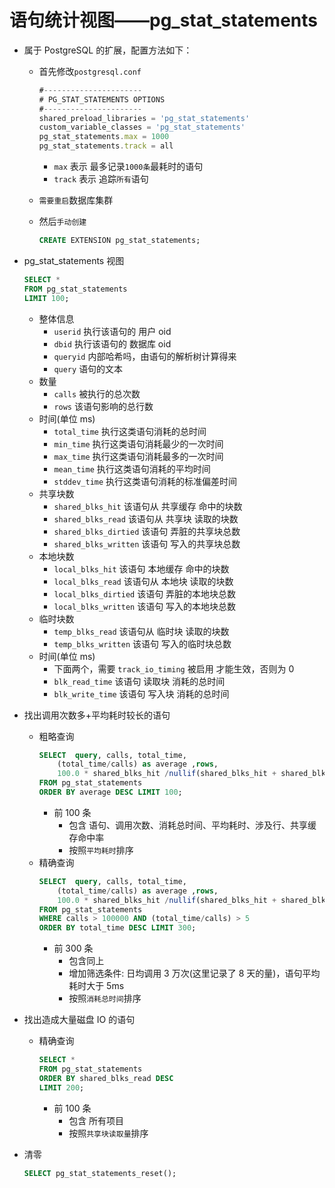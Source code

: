 # 语句统计视图——pg_stat_statements

- 属于 PostgreSQL 的扩展，配置方法如下：

    - 首先修改`postgresql.conf`
        ```js
        #----------------------
        # PG_STAT_STATEMENTS OPTIONS
        #----------------------
        shared_preload_libraries = 'pg_stat_statements'
        custom_variable_classes = 'pg_stat_statements'
        pg_stat_statements.max = 1000
        pg_stat_statements.track = all
        ```
        - `max` 表示 最多记录`1000条`最耗时的语句
        - `track` 表示 追踪`所有`语句

    - `需要重启`数据库集群

    - 然后`手动创建`
        ```sql
        CREATE EXTENSION pg_stat_statements;
        ```

- pg_stat_statements 视图

    ```sql
    SELECT *
    FROM pg_stat_statements
    LIMIT 100;
    ```

    - 整体信息
        - `userid` 执行该语句的 用户 oid
        - `dbid` 执行该语句的 数据库 oid
        - `queryid` 内部哈希吗，由语句的解析树计算得来
        - `query` 语句的文本
    - 数量
        - `calls` 被执行的总次数
        - `rows` 该语句影响的总行数
    - 时间(单位 ms)
        - `total_time` 执行这类语句消耗的总时间
        - `min_time` 执行这类语句消耗最少的一次时间
        - `max_time` 执行这类语句消耗最多的一次时间
        - `mean_time` 执行这类语句消耗的平均时间
        - `stddev_time` 执行这类语句消耗的标准偏差时间
    - 共享块数
        - `shared_blks_hit` 该语句从 共享缓存 命中的块数
        - `shared_blks_read` 该语句从 共享块 读取的块数
        - `shared_blks_dirtied` 该语句 弄脏的共享块总数
        - `shared_blks_written` 该语句 写入的共享块总数
    - 本地块数
        - `local_blks_hit` 该语句 本地缓存 命中的块数
        - `local_blks_read` 该语句从 本地块 读取的块数
        - `local_blks_dirtied` 该语句 弄脏的本地块总数
        - `local_blks_written` 该语句 写入的本地块总数
    - 临时块数
        - `temp_blks_read` 该语句从 临时块 读取的块数
        - `temp_blks_written` 该语句 写入的临时块总数
    - 时间(单位 ms)
        - 下面两个，需要 `track_io_timing` 被启用 才能生效，否则为 0
        - `blk_read_time` 该语句 读取块 消耗的总时间
        - `blk_write_time` 该语句 写入块 消耗的总时间

- 找出调用次数多+平均耗时较长的语句

    - 粗略查询
        ```sql
        SELECT  query, calls, total_time,
            (total_time/calls) as average ,rows,
            100.0 * shared_blks_hit /nullif(shared_blks_hit + shared_blks_read, 0) AS hit_percent
        FROM pg_stat_statements
        ORDER BY average DESC LIMIT 100;
        ```
        - 前 100 条
            - 包含 语句、调用次数、消耗总时间、平均耗时、涉及行、共享缓存命中率
            - 按照`平均耗时`排序
    - 精确查询
        ```sql
        SELECT  query, calls, total_time,
            (total_time/calls) as average ,rows,
            100.0 * shared_blks_hit /nullif(shared_blks_hit + shared_blks_read, 0) AS hit_percent
        FROM pg_stat_statements
        WHERE calls > 100000 AND (total_time/calls) > 5
        ORDER BY total_time DESC LIMIT 300;
        ```
        - 前 300 条
            - 包含同上
            - 增加筛选条件: 日均调用 3 万次(这里记录了 8 天的量)，语句平均耗时大于 5ms
            - 按照`消耗总时间`排序

- 找出造成大量磁盘 IO 的语句
    - 精确查询
        ```sql
        SELECT *
        FROM pg_stat_statements
        ORDER BY shared_blks_read DESC
        LIMIT 200;
        ```
        - 前 100 条
            - 包含 所有项目
            - 按照`共享块读取量`排序

- 清零
    ```sql
    SELECT pg_stat_statements_reset();
    ```

